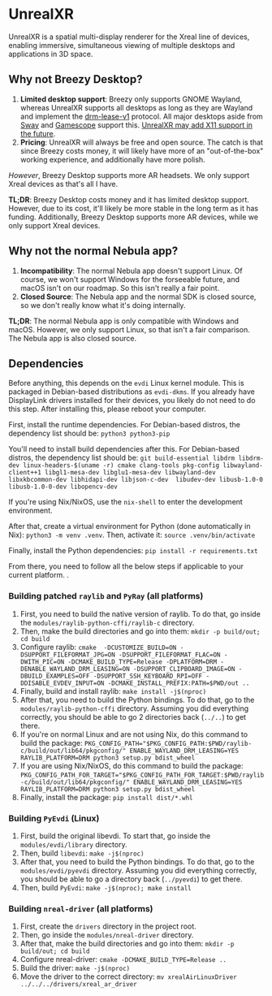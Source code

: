 # UnrealXR

UnrealXR is a spatial multi-display renderer for the Xreal line of devices, enabling immersive, simultaneous viewing of multiple desktops and applications in 3D space.

## Why not Breezy Desktop?

1. **Limited desktop support**: Breezy only supports GNOME Wayland, whereas UnrealXR supports all desktops as long as they are Wayland and implement the [drm-lease-v1](https://wayland.app/protocols/drm-lease-v1) protocol. All major desktops aside from [Sway](https://swaywm.org/) and [Gamescope](https://wiki.archlinux.org/title/Gamescope) support this. [UnrealXR may add X11 support in the future](https://git.terah.dev/imterah/unrealxr/issues/1).
2. **Pricing**: UnrealXR will always be free and open source. The catch is that since Breezy costs money, it will likely have more of an "out-of-the-box" working experience, and additionally have more polish.

*However*, Breezy Desktop supports more AR headsets. We only support Xreal devices as that's all I have.

**TL;DR**: Breezy Desktop costs money and it has limited desktop support. However, due to its cost, it'll likely be more stable in the long term as it has funding. Additionally, Breezy Desktop supports more AR devices, while we only support Xreal devices.

## Why not the normal Nebula app?

1. **Incompatibility**: The normal Nebula app doesn't support Linux. Of course, we won't support Windows for the forseeable future, and macOS isn't on our roadmap. So this isn't really a fair point.
2. **Closed Source**: The Nebula app and the normal SDK is closed source, so we don't really know what it's doing internally.

**TL;DR**: The normal Nebula app is only compatible with Windows and macOS. However, we only support Linux, so that isn't a fair comparison. The Nebula app is also closed source.

## Dependencies

Before anything, this depends on the `evdi` Linux kernel module. This is packaged in Debian-based distributions as `evdi-dkms`. If you already have DisplayLink drivers installed for their devices, you likely do not need to do this step. After installing this, please reboot your computer.

First, install the runtime dependencies. For Debian-based distros, the dependency list should be: `python3 python3-pip`

You'll need to install build dependencies after this. For Debian-based distros, the dependency list should be: `git build-essential libdrm libdrm-dev linux-headers-$(uname -r) cmake clang-tools pkg-config libwayland-client++1 libgl1-mesa-dev libglu1-mesa-dev libwayland-dev libxkbcommon-dev libhidapi-dev libjson-c-dev	libudev-dev libusb-1.0-0	libusb-1.0-0-dev libopencv-dev`

If you're using Nix/NixOS, use the `nix-shell` to enter the development environment.

After that, create a virtual environment for Python (done automatically in Nix): `python3 -m venv .venv`. Then, activate it: `source .venv/bin/activate`

Finally, install the Python dependencies: `pip install -r requirements.txt`

From there, you need to follow all the below steps if applicable to your current platform.
.
### Building patched `raylib` and `PyRay` (all platforms)

1. First, you need to build the native version of raylib. To do that, go inside the `modules/raylib-python-cffi/raylib-c` directory.
2. Then, make the build directories and go into them: `mkdir -p build/out; cd build`
3. Configure raylib: `cmake  -DCUSTOMIZE_BUILD=ON -DSUPPORT_FILEFORMAT_JPG=ON -DSUPPORT_FILEFORMAT_FLAC=ON -DWITH_PIC=ON -DCMAKE_BUILD_TYPE=Release -DPLATFORM=DRM -DENABLE_WAYLAND_DRM_LEASING=ON -DSUPPORT_CLIPBOARD_IMAGE=ON -DBUILD_EXAMPLES=OFF -DSUPPORT_SSH_KEYBOARD_RPI=OFF -DDISABLE_EVDEV_INPUT=ON -DCMAKE_INSTALL_PREFIX:PATH=$PWD/out ..`
4. Finally, build and install raylib: `make install -j$(nproc)`
5. After that, you need to build the Python bindings. To do that, go to the `modules/raylib-python-cffi` directory. Assuming you did everything correctly, you should be able to go 2 directories back (`../..`) to get there.
6. If you're on normal Linux and are not using Nix, do this command to build the package: `PKG_CONFIG_PATH="$PKG_CONFIG_PATH:$PWD/raylib-c/build/out/lib64/pkgconfig/" ENABLE_WAYLAND_DRM_LEASING=YES RAYLIB_PLATFORM=DRM python3 setup.py bdist_wheel`
7. If you are using Nix/NixOS, do this command to build the package: `PKG_CONFIG_PATH_FOR_TARGET="$PKG_CONFIG_PATH_FOR_TARGET:$PWD/raylib-c/build/out/lib64/pkgconfig/" ENABLE_WAYLAND_DRM_LEASING=YES RAYLIB_PLATFORM=DRM python3 setup.py bdist_wheel`
8. Finally, install the package: `pip install dist/*.whl`

### Building `PyEvdi` (Linux)

1. First, build the original libevdi. To start that, go inside the `modules/evdi/library` directory.
2. Then, build `libevdi`: `make -j$(nproc)`
3. After that, you need to build the Python bindings. To do that, go to the `modules/evdi/pyevdi` directory. Assuming you did everything correctly, you should be able to go a directory back (`../pyevdi`) to get there.
4. Then, build `PyEvdi`: `make -j$(nproc); make install`

### Building `nreal-driver` (all platforms)

1. First, create the `drivers` directory in the project root.
2. Then, go inside the `modules/nreal-driver` directory.
3. After that, make the build directories and go into them: `mkdir -p build/out; cd build`
4. Configure nreal-driver: `cmake -DCMAKE_BUILD_TYPE=Release ..`
5. Build the driver: `make -j$(nproc)`
6. Move the driver to the correct directory: `mv xrealAirLinuxDriver ../../../drivers/xreal_ar_driver`
